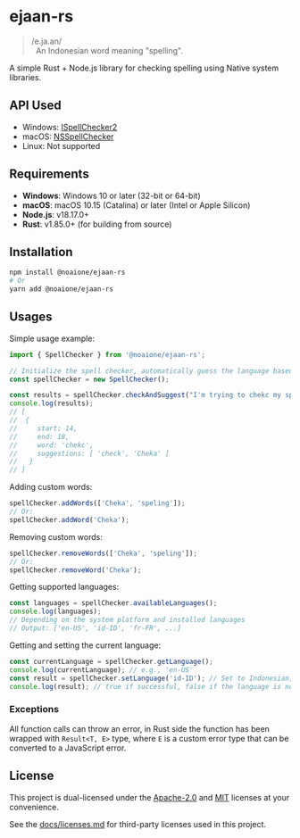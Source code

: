 # ejaan-rs

> /e.ja.an/<br />
> &nbsp;&nbsp;An Indonesian word meaning "spelling".

A simple Rust + Node.js library for checking spelling using Native system libraries.

## API Used
- Windows: [ISpellChecker2](https://learn.microsoft.com/en-us/windows/win32/api/spellcheck/nn-spellcheck-ispellchecker2)
- macOS: [NSSpellChecker](https://developer.apple.com/documentation/appkit/nsspellchecker?language=objc)
- Linux: Not supported

## Requirements
- **Windows**: Windows 10 or later (32-bit or 64-bit)
- **macOS**: macOS 10.15 (Catalina) or later (Intel or Apple Silicon)
- **Node.js**: v18.17.0+
- **Rust**: v1.85.0+ (for building from source)

## Installation

```bash
npm install @noaione/ejaan-rs
# Or
yarn add @noaione/ejaan-rs
```

## Usages

Simple usage example:
```javascript
import { SpellChecker } from '@noaione/ejaan-rs';

// Initialize the spell checker, automatically guess the language based on the system locale
const spellChecker = new SpellChecker();

const results = spellChecker.checkAndSuggest("I'm trying to chekc my speling");
console.log(results);
// [
//  {
//     start: 14,
//     end: 18,
//     word: 'chekc',
//     suggestions: [ 'check', 'Cheka' ]
//   }
// ]
```

Adding custom words:
```javascript
spellChecker.addWords(['Cheka', 'speling']);
// Or:
spellChecker.addWord('Cheka');
```

Removing custom words:
```javascript
spellChecker.removeWords(['Cheka', 'speling']);
// Or:
spellChecker.removeWord('Cheka');
```

Getting supported languages:
```javascript
const languages = spellChecker.availableLanguages();
console.log(languages);
// Depending on the system platform and installed languages
// Output: ['en-US', 'id-ID', 'fr-FR', ...]
```

Getting and setting the current language:
```javascript
const currentLanguage = spellChecker.getLanguage();
console.log(currentLanguage); // e.g., 'en-US'
const result = spellChecker.setLanguage('id-ID'); // Set to Indonesian, make sure it exist first!
console.log(result); // true if successful, false if the language is not supported
```

### Exceptions

All function calls can throw an error, in Rust side the function has been wrapped with `Result<T, E>` type,
where `E` is a custom error type that can be converted to a JavaScript error.

## License

This project is dual-licensed under the [Apache-2.0](https://github.com/noaione/ejaan-napi-rs/blob/master/LICENSE-APACHE) and [MIT](https://github.com/noaione/ejaan-napi-rs/blob/master/LICENSE-MIT) licenses at your convenience.

See the [docs/licenses.md](https://github.com/noaione/ejaan-napi-rs/blob/master/docs/licenses.md) for third-party licenses used in this project.

